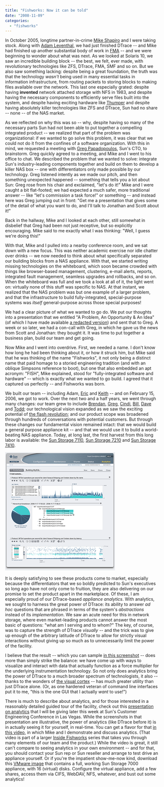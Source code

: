 ```yaml
---
title: "Fishworks: Now it can be told"
date: "2008-11-09"
categories: 
  - "fishworks"
---
```


In October 2005, longtime partner-in-crime [Mike Shapiro](http://blogs.sun.com/mws) and I were taking stock. Along with [Adam Leventhal](http://blogs.sun.com/ahl), we had just finished DTrace -- and Mike had finished up another substantial body of work in [FMA](http://opensolaris.org/os/community/fm/) -- and we were beginning to wonder about what was next. As we looked at Solaris 10, we saw an incredible building block -- the best, we felt, ever made, with revolutionary technologies like ZFS, DTrace, FMA, SMF and so on. But we also saw something lacking: despite being a great foundation, the truth was that the technology _wasn't_ being used in many essential tasks in information infrastructure, from routing packets to storing blocks to making files available over the network. This last one especially grated: despite having **invented** network attached storage with NFS in 1983, and despite having the necessary components to efficiently serve files built into the system, and despite having exciting hardware like [Thumper](http://www.sun.com/servers/x64/x4500/) and despite having absolutely killer technologies like ZFS and DTrace, Sun had no share -- none -- of the NAS market.

As we reflected on why this was so -- why, despite having so many of the necessary parts Sun had not been able to put together a compelling integrated product -- we realized that part of the problem was organizational: if we wanted to go solve this problem, it was clear that we could not do it from the confines of a software organization. With this in mind, we requested a meeting with [Greg Papadopoulos](http://blogs.sun.com/Gregp/), Sun's CTO, to brainstorm. Greg quickly agreed to a meeting, and Mike and I went to his office to chat. We described the problem that we wanted to solve: integrate Sun's industry-leading components together and build on them to develop a killer NAS box -- one with differentiators only made possible by our technology. Greg listened intently as we made our pitch, and then something unexpected happened -- something that tells you a lot about Sun: Greg rose from his chair and exclaimed, "let's do it!" Mike and I were caught a bit flat-footed; we had expected a much safer, more traditional answer -- like "let's commission a task force!" or something -- and instead here was Greg jumping out in front: "Get me a presentation that gives some of the detail of what you want to do, and I'll talk to Jonathan and Scott about it!"

Back in the hallway, Mike and I looked at each other, still somewhat in disbelief that Greg had been not just receptive, but so explicitly encouraging. Mike said to me exactly what I was thinking: "Well, I guess we're doing this!"

With that, Mike and I pulled into a nearby conference room, and we sat down with a new focus. This was neither academic exercise nor idle chatter over drinks -- we now needed to think about what specifically separated our building blocks from a NAS appliance. With that, we started writing missing technologies on the whiteboard, which soon became crowded with things like browser-based management, clustering, e-mail alerts, reports, integrated fault management, seamless upgrades and rollbacks, and so on. When the whiteboard was full and we took a look at all of it, the light went on: virtually none of this stuff was specific to NAS. At that instant, we realized that the NAS problem was but one example of a larger problem, and that the infrastructure to build fully-integrated, special-purpose systems was _itself_ general-purpose across those special purposes!

We had a clear picture of what we wanted to go do. We put our thoughts into a presentation that we entitled "A Problem, An Opportunity & An Idea" (of which I have made available [a redacted version](http://dtrace.org/resources/bmc/fishy-redacted.pdf)) and sent that to Greg. A week or so later, we had a con-call with Greg, in which he gave us the news from Scott and Jonathan: they bought it. It was time to put together a business plan, build our team and get going.

Now Mike and I went into overdrive. First, we needed a name. I don't know how long he had been thinking about it, or how it struck him, but Mike said that he was thinking of the name "Fishworks", it not only being a distinct name that paid homage to a storied engineering tradition (and with an oblique Simpsons reference to boot), but one that also embedded an apt acronym: "FISH", Mike explained, stood for "fully-integrated software and hardware" -- which is exactly what we wanted to go build. I agreed that it captured us perfectly -- and Fishworks was born.

We built our team -- including Adam, [Eric](http://blogs.sun.com/eschrock) and [Keith](http://blogs.sun.com/wesolows) -- and on February 15, 2006, we got to work. Over the next two and a half years, we went through many changes: our team grew to include [Brendan](http://blogs.sun.com/brendan), [Greg](http://blogs.sun.com/greg), [Cindi](http://blogs.sun.com/cindi), [Bill](http://blogs.sun.com/wdp), [Dave](http://blogs.sun.com/dap) and [Todd](http://blogs.sun.com/tmp); our technological vision expanded as we saw the exciting potential of [the flash revolution](http://blogs.sun.com/ahl/entry/flash_hybrid_pools_and_future); and our product scope was broadened through hundreds of conversations with potential customers. But through these changes our fundamental vision remained intact: that we would build a general purpose appliance kit -- and that we would use it to build a world-beating NAS appliance. Today, at long last, the first harvest from this long labor is available: the [Sun Storage 7110](http://www.sun.com/storage/disk_systems/unified_storage/7110/), [Sun Storage 7210](http://www.sun.com/storage/disk_systems/unified_storage/7210/) and [Sun Storage 7410](http://www.sun.com/storage/disk_systems/unified_storage/7410/).

![](images/analytics_screenshot.png)

It is deeply satisfying to see these products come to market, especially because the differentiators that we so boldly predicted to Sun's executives so long ago have not only come to fruition, they are also delivering on our promise to set the product apart in the marketplace. Of these, I am especially proud of our DTrace-based _appliance analytics_. With analytics, we sought to harness the great power of DTrace: its ability to answer _ad hoc_ questions that are phrased in terms of the system's _abstractions_ instead of its _implementation_. We saw an acute need for this in network storage, where even market-leading products cannot answer the most basic of questions: "what am I serving and to whom?" The key, of course, was to capture the strength of DTrace _visually_ -- and the trick was to give up enough of the arbitrary latitude of DTrace to allow for strictly visual interactions without giving up so much as to unnecessarily limit the power of the facility.

I believe that the result -- which you can sample [in this screenshot](images/analytics_screenshot_full.png) -- does more than simply strike the balance: we have come up with ways to visualize and interact with data that actually function as a force multiplier for the underlying instrumentation technology. So not only does analytics bring the power of DTrace to a much broader spectrum of technologists, it also -- thanks to the wonders of [the visual cortex](http://en.wikipedia.org/wiki/Visual_cortex) -- has much greater utility than just DTrace alone. (Or, as one hardened veteran of command line interfaces put it to me, "this is the one GUI that I actually _want_ to use!")

There is much to describe about analytics, and for those interested in a reasonably detailed guided tour of the facility, check out this [presentation on analytics](http://dtrace.org/resources/bmc/cec_analytics.pdf) that I will be giving later this week at Sun's Customer Engineering Conference in Las Vegas. While the screenshots in that presentation are illustrative, the power of analytics (like DTrace before it) is in actually seeing it for yourself, in real-time. You can get a flavor for that [in this video](http://link.brightcove.com/services/link/bcpid1683878780/bctid1906937239), in which Mike and I demonstrate and discuss analytics. (That video is part of a larger [Inside Fishworks](http://wikis.sun.com/display/BluePrints/Sun%20Storage%207000%20Management%20Software) series that takes you through many elements of our team and the product.) While the video is great, it still can't compare to seeing analytics in your own environment -- and for that, you should contact your Sun rep or Sun reseller and arrange to test drive an appliance yourself. Or if you're the impatient show-me-now kind, download this [VMware image](https://cds.sun.com/is-bin/INTERSHOP.enfinity/WFS/CDS-CDS_SMI-Site/en_US/-/USD/ViewProductDetail-Start?ProductRef=SunStorageSim-1.0-OTH-G-F@CDS-CDS_SMI) that contains a full, working Sun Storage 7000 appliance, with 16 (virtual) disks. Configure the virtual appliance, add a few shares, access them via CIFS, WebDAV, NFS, whatever, and bust out some analytics!
